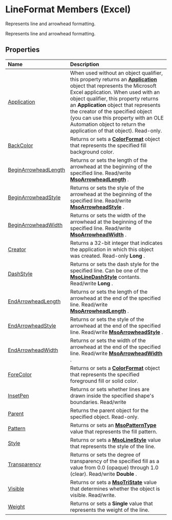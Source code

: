 
# LineFormat Members (Excel)
Represents line and arrowhead formatting.

Represents line and arrowhead formatting.


## Properties



|**Name**|**Description**|
|:-----|:-----|
|[Application](c90f22c9-b9e5-a91c-23fb-3301b709000a.md)|When used without an object qualifier, this property returns an  **[Application](19b73597-5cf9-4f56-8227-b5211f657f6f.md)** object that represents the Microsoft Excel application. When used with an object qualifier, this property returns an **Application** object that represents the creator of the specified object (you can use this property with an OLE Automation object to return the application of that object). Read-only.|
|[BackColor](d0afc912-f982-24f2-f82d-829d410d51cf.md)|Returns or sets a  **[ColorFormat](9bb6bc1f-9886-d290-a336-068f84cad1a9.md)** object that represents the specified fill background color.|
|[BeginArrowheadLength](7116965a-601c-46b5-9cb6-6cd339cccb80.md)|Returns or sets the length of the arrowhead at the beginning of the specified line. Read/write  **[MsoArrowheadLength](e39957f3-ffdd-17fe-dc60-1c3f8c5b14ce.md)** .|
|[BeginArrowheadStyle](5f327e3f-d6bf-9709-e6bb-7be7f701899b.md)|Returns or sets the style of the arrowhead at the beginning of the specified line. Read/write  **[MsoArrowheadStyle](e598631e-dad9-649b-767b-99e7e7ea83da.md)** .|
|[BeginArrowheadWidth](82d9b8fe-4aa5-3292-f792-c14332c2103d.md)|Returns or sets the width of the arrowhead at the beginning of the specified line. Read/write  **[MsoArrowheadWidth](7183f2e0-7431-170b-f4e7-3f8737017ed8.md)** .|
|[Creator](afcb3c96-048f-e105-6c05-6bf455972284.md)|Returns a 32-bit integer that indicates the application in which this object was created. Read-only  **Long** .|
|[DashStyle](b1a6f135-ca68-5399-9156-3044e99bf3ab.md)|Returns or sets the dash style for the specified line. Can be one of the  **[MsoLineDashStyle](aba7f9d7-1689-c4a8-3b1e-e8dfb4a81d44.md)** contants. Read/write **Long** .|
|[EndArrowheadLength](e6dd340b-9732-db7e-2efb-7003bca0aea6.md)|Returns or sets the length of the arrowhead at the end of the specified line. Read/write  **[MsoArrowheadLength](e39957f3-ffdd-17fe-dc60-1c3f8c5b14ce.md)** .|
|[EndArrowheadStyle](0d9eaff5-3ebc-572c-e188-d39848fa9bd2.md)|Returns or sets the style of the arrowhead at the end of the specified line. Read/write  **[MsoArrowheadStyle](e598631e-dad9-649b-767b-99e7e7ea83da.md)** .|
|[EndArrowheadWidth](12148fae-ede6-9b05-9283-710f2bb68bbf.md)|Returns or sets the width of the arrowhead at the end of the specified line. Read/write  **[MsoArrowheadWidth](7183f2e0-7431-170b-f4e7-3f8737017ed8.md)** .|
|[ForeColor](f7ba03c1-598e-3ee7-0ff6-e1d2446aba14.md)|Returns or sets a  **[ColorFormat](9bb6bc1f-9886-d290-a336-068f84cad1a9.md)** object that represents the specified foreground fill or solid color.|
|[InsetPen](7a9999ad-b3a5-bae5-e068-8d85cab5ecb5.md)|Returns or sets whether lines are drawn inside the specified shape's boundaries. Read/write|
|[Parent](7451f055-1c12-db15-15c4-7941b019f0c9.md)|Returns the parent object for the specified object. Read-only.|
|[Pattern](2485a32b-422c-fc99-df19-05e23925579c.md)|Returns or sets an  **[MsoPatternType](2485a32b-422c-fc99-df19-05e23925579c.md)** value that represents the fill pattern.|
|[Style](d01ce275-e47c-d7ce-c9a7-01f70badb244.md)|Returns or sets a  **[MsoLineStyle](888c4d9c-a20d-f71a-faa9-8ea0275efd4e.md)** value that represents the style of the line.|
|[Transparency](d2188be7-6720-46f6-9b09-33ea52507c7c.md)|Returns or sets the degree of transparency of the specified fill as a value from 0.0 (opaque) through 1.0 (clear). Read/write  **Double** .|
|[Visible](a1b3d690-b6aa-7204-51a9-e0f80bf55b8d.md)|Returns or sets a  **[MsoTriState](2036cfc9-be7d-e05c-bec7-af05e3c3c515.md)** value that determines whether the object is visible. Read/write.|
|[Weight](e875fbac-10a5-4285-3565-0b9f05c83d42.md)|Returns or sets a  **Single** value that represents the weight of the line.|
